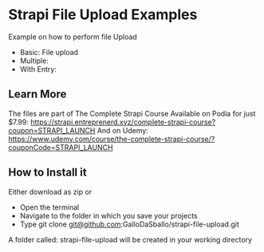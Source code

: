 # Strapi File Upload Examples

Example on how to perform file Upload

- Basic: File upload 
- Multiple: 
- With Entry: 

## Learn More

The files are part of The Complete Strapi Course
Available on Podia for just $7.99: https://strapi.entreprenerd.xyz/complete-strapi-course?coupon=STRAPI_LAUNCH
And on Udemy: https://www.udemy.com/course/the-complete-strapi-course/?couponCode=STRAPI_LAUNCH


## How to Install it

Either download as zip
or
- Open the terminal
- Navigate to the folder in which you save your projects
- Type git clone git@github.com:GalloDaSballo/strapi-file-upload.git

A folder called: strapi-file-upload will be created in your working directory
